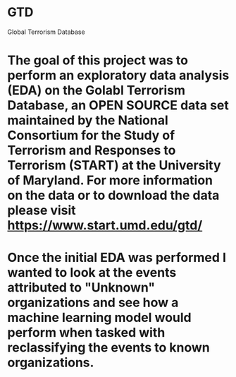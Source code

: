 # GTD
Global Terrorism Database

# The goal of this project was to perform an exploratory data analysis (EDA) on the Golabl Terrorism Database, an OPEN SOURCE data set maintained by the National Consortium for the Study of Terrorism and Responses to Terrorism (START) at the University of Maryland. For more information on the data or to download the data please visit https://www.start.umd.edu/gtd/

# Once the initial EDA was performed I wanted to look at the events attributed to "Unknown" organizations and see how a machine learning model would perform when tasked with reclassifying the events to known organizations.